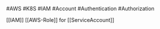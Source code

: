 #AWS #K8S #IAM #Account #Authentication #Authorization 

[[IAM]] [[AWS-Role]] for [[ServiceAccount]]

